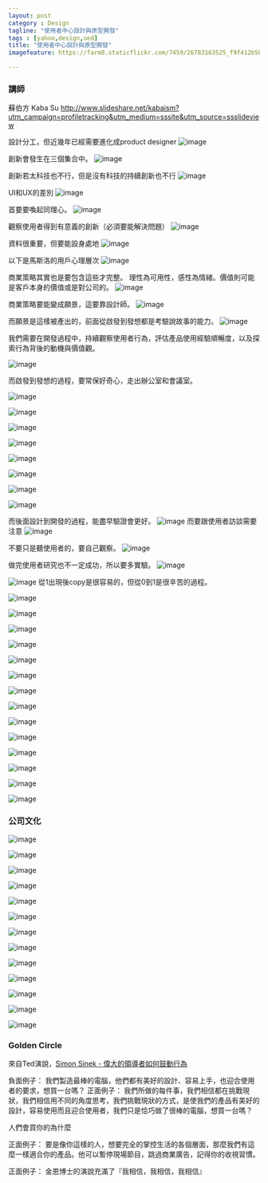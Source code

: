 ```yaml
---
layout: post
category : Design
tagline: "使用者中心設計與原型開發"
tags : [yahoo,design,ued]
title: "使用者中心設計與原型開發"
imagefeature: https://farm8.staticflickr.com/7459/26783163525_f9f412b5be_o.jpg

---
```


### 講師
蘇伯方 Kaba Su
http://www.slideshare.net/kabaism?utm_campaign=profiletracking&utm_medium=sssite&utm_source=ssslideview

設計分工，但近幾年已經需要進化成product designer
![image](https://farm2.staticflickr.com/1624/26663252091_03db4ecdda_o.png)

創新會發生在三個集合中。
![image](https://farm2.staticflickr.com/1558/26125731393_cef1ae8484_o.png)

創新若太科技也不行，但是沒有科技的持續創新也不行
![image](https://farm2.staticflickr.com/1649/26456917230_ecf98228b5_o.png)


UI和UX的差別
![image](https://farm2.staticflickr.com/1635/26703080356_f46b98a1e1_o.png)

首要要喚起同理心。
![image](https://farm2.staticflickr.com/1524/26663063321_156df33ee9_o.png)

觀察使用者得到有意義的創新（必須要能解決問題）
![image](https://farm2.staticflickr.com/1712/26703541966_de8c732eea_o.png)

資料很重要，但要能設身處地
![image](https://farm2.staticflickr.com/1623/26729112195_ed4a2f3087_o.png)

以下是馬斯洛的用戶心理層次
![image](https://farm2.staticflickr.com/1702/26125435043_34bd15a2f8_o.png)

商業策略其實也是要包含這些才完整。
理性為可用性，感性為情緒。價值則可能是客戶本身的價值或是對公司的。
![image](https://farm2.staticflickr.com/1639/26125446263_5578a9e2da_o.png)

商業策略要能變成願景，這要靠設計師。
![image](https://farm2.staticflickr.com/1495/26122771494_7950bf3487_o.png)

而願景是這樣被產出的，前面從啟發到發想都是考驗說故事的能力。
![image](https://farm2.staticflickr.com/1643/26122785994_560ef98918_o.png)

我們需要在開發過程中，持續觀察使用者行為，評估產品使用經驗順暢度，以及探索行為背後的動機與價值觀。

![image](https://farm2.staticflickr.com/1555/26729232275_e51ba57c93_o.png)

而啟發到發想的過程，要常保好奇心，走出辦公室和會議室。

![image](https://farm2.staticflickr.com/1597/26729573235_c656dfa16c_o.png)


![image](https://farm2.staticflickr.com/1660/26456999250_02ca6ae32d_o.png)

![image](https://farm2.staticflickr.com/1672/26457007340_00a8984a91_o.png)

![image](https://farm2.staticflickr.com/1565/26125858903_f46b66d41b_o.png)

![image](https://farm2.staticflickr.com/1674/26125872333_1f8ac04ed0_o.png)

![image](https://farm2.staticflickr.com/1624/26457030520_78186ce098_o.png)

![image](https://farm2.staticflickr.com/1622/26457046570_7872390192_o.png)


![image](https://farm2.staticflickr.com/1446/26125903583_a275333783_o.png)

而後面設計到開發的過程，能盡早驗證會更好。
![image](https://farm2.staticflickr.com/1553/26456736370_be71c3fcd9_o.png)
而要跟使用者訪談需要注意
![image](https://farm2.staticflickr.com/1661/26125592923_363509f5b6_o.png)

不要只是聽使用者的，要自己觀察。
![image](https://farm2.staticflickr.com/1577/26456768880_0dc03a4a90_o.png)

做完使用者研究也不一定成功，所以要多實驗。
![image](https://farm2.staticflickr.com/1623/26125611453_85d4d2afb1_o.png)


![image](https://farm2.staticflickr.com/1462/26126748873_a2739ce40c_o.png)
從1出現後copy是很容易的，但從0到1是很辛苦的過程。

![image](https://farm2.staticflickr.com/1645/26126764393_c2bccbf2f8_o.png)


![image](https://farm2.staticflickr.com/1449/26124257574_b162decedc_o.png)

![image](https://farm2.staticflickr.com/1642/26124288544_c063113ee2_o.png)

![image](https://farm2.staticflickr.com/1591/26124302154_c09fab3538_o.png)

![image](https://farm2.staticflickr.com/1463/26704676696_e5b2c2e233_o.png)

![image](https://farm2.staticflickr.com/1505/26730655095_116519334f_o.png)

![image](https://farm2.staticflickr.com/1540/26637502242_351bc22971_o.png)


![image](https://farm2.staticflickr.com/1511/26637515262_ea68a2a4bb_o.png)

![image](https://farm2.staticflickr.com/1556/26124349134_8a907afe91_o.png)

![image](https://farm2.staticflickr.com/1498/26704727636_c6ac3d4037_o.png)

![image](https://farm2.staticflickr.com/1558/26126910263_00105d2c8b_o.png)

![image](https://farm2.staticflickr.com/1598/26730710525_ea1384ee3c_o.png)

![image](https://farm2.staticflickr.com/1469/26126942863_cc06b9ea68_o.png)


![image](https://farm2.staticflickr.com/1623/26730727875_7f3841cbfd_o.png)


### 公司文化
![image](https://farm2.staticflickr.com/1655/26730768095_50d8631d48_o.png)

![image](https://farm2.staticflickr.com/1502/26458200660_169aa20757_o.png)


![image](https://farm2.staticflickr.com/1494/26127011663_7e46d49697_o.png)

![image](https://farm2.staticflickr.com/1676/26637622792_de3826d408_o.png)

![image](https://farm2.staticflickr.com/1643/26704820976_aa2f851739_o.png)

![image](https://farm2.staticflickr.com/1599/26637637512_da15e92fd8_o.png)

![image](https://farm2.staticflickr.com/1566/26730811125_82642a667d_o.png)

![image](https://farm2.staticflickr.com/1630/26664609561_6140b97e64_o.png)

![image](https://farm2.staticflickr.com/1491/26730837625_65290f649f_o.png)

![image](https://farm8.staticflickr.com/7458/26784851175_c69340acae_o.png)

![image](https://farm8.staticflickr.com/7143/26691128272_417911bb7b_o.png)

![image](https://farm8.staticflickr.com/7418/26181197053_05bc43d705_o.png)


![image](https://farm8.staticflickr.com/7006/26760274166_5b01f1e976_o.png)

### Golden Circle
來自Ted演說，[Simon Sinek - 偉大的領導者如何鼓動行為](https://www.youtube.com/watch?v=sZw8a8y85BU) 


負面例子：
我們製造最棒的電腦，他們都有美好的設計、容易上手，也迎合使用者的要求，想買一台嗎？
正面例子：
我們所做的每件事，我們相信都在挑戰現狀，我們相信用不同的角度思考，我們挑戰現狀的方式，是使我們的產品有美好的設計，容易使用而且迎合使用者，我們只是恰巧做了很棒的電腦，想買一台嗎？

人們會買你的為什麼

正面例子：
要是像你這樣的人，想要完全的掌控生活的各個層面，那麼我們有這麼一樣適合你的產品。他可以暫停現場節目，跳過商業廣告，記得你的收視習慣。

正面例子：
金恩博士的演說充滿了『我相信，我相信，我相信』

